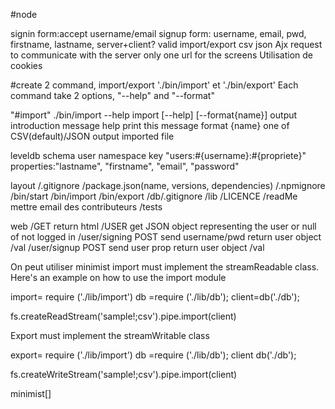 #node

signin form:accept username/email
signup form: username, email, pwd, firstname, lastname, server+client? valid
import/export csv json
Ajx request to communicate with the server only one url for the screens
Utilisation de cookies

#create 2 command, import/export './bin/import' et './bin/export'
Each command take 2 options, "--help" and "--format"

"#import"
./bin/import --help
import  [--help] [--format{name}] output
introduction message
help     print this message
format {name}   one of CSV(default)/JSON
output imported file

leveldb schema
user namespace
key "users:#{username}:#{propriete}"
properties:"lastname", "firstname", "email", "password"

 layout
 /.gitignore
 /package.json(name, versions, dependencies)
 /.npmignore
 /bin/start
 /bin/import
 /bin/export
 /db/.gitignore
 /lib
 /LICENCE
 /readMe mettre email des contributeurs
 /tests

 web
 /GET return html
 /USER get JSON object representing the user or null of not logged in
 /user/signing POST  send username/pwd return user object /val
 /user/signup POST send user prop return user object /val

 On peut utiliser minimist
 import must implement the streamReadable class. Here's an example on how to use the import module

 import= require ('./lib/import')
 db =require ('./lib/db');
 client=db('./db');

fs.createReadStream('sample!;csv').pipe.import(client)

Export must implement the streamWritable class

export= require ('./lib/import')
db =require ('./lib/db');
client db('./db');

fs.createWriteStream('sample!;csv').pipe.import(client)

minimist[]
